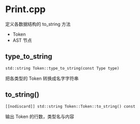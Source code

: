 # Print.cpp

定义各数据结构的 to_string 方法

+ Token
+ AST 节点



## type_to_string

```
std::string Token::type_to_string(const Type type)
```

把各类型的 Token 转换成名字字符串



## to_string()

```
[[nodiscard]] std::string Token::Token::to_string() const
```

输出 Token 的行数，类型名与内容

